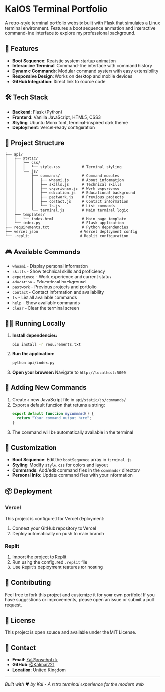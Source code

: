 
# KalOS Terminal Portfolio

A retro-style terminal portfolio website built with Flask that simulates a Linux terminal environment. Features a boot sequence animation and interactive command-line interface to explore my professional background.

## 🚀 Features

- **Boot Sequence**: Realistic system startup animation
- **Interactive Terminal**: Command-line interface with command history
- **Dynamic Commands**: Modular command system with easy extensibility
- **Responsive Design**: Works on desktop and mobile devices
- **GitHub Integration**: Direct link to source code

## 🛠️ Tech Stack

- **Backend**: Flask (Python)
- **Frontend**: Vanilla JavaScript, HTML5, CSS3
- **Styling**: Ubuntu Mono font, terminal-inspired dark theme
- **Deployment**: Vercel-ready configuration

## 📁 Project Structure

```
├── api/
│   ├── static/
│   │   ├── css/
│   │   │   └── style.css          # Terminal styling
│   │   └── js/
│   │       ├── commands/          # Command modules
│   │       │   ├── whoami.js      # About information
│   │       │   ├── skills.js      # Technical skills
│   │       │   ├── experience.js  # Work experience
│   │       │   ├── education.js   # Educational background
│   │       │   ├── pastwork.js    # Previous projects
│   │       │   ├── contact.js     # Contact information
│   │       │   └── ls.js          # List commands
│   │       └── terminal.js        # Main terminal logic
│   ├── templates/
│   │   └── index.html             # Main page template
│   └── index.py                   # Flask application
├── requirements.txt               # Python dependencies
├── vercel.json                   # Vercel deployment config
└── .replit                       # Replit configuration
```

## 🎮 Available Commands

- `whoami` - Display personal information
- `skills` - Show technical skills and proficiency
- `experience` - Work experience and current status
- `education` - Educational background
- `pastwork` - Previous projects and portfolio
- `contact` - Contact information and availability
- `ls` - List all available commands
- `help` - Show available commands
- `clear` - Clear the terminal screen

## 🏃‍♂️ Running Locally

1. **Install dependencies:**
   ```bash
   pip install -r requirements.txt
   ```

2. **Run the application:**
   ```bash
   python api/index.py
   ```

3. **Open your browser:**
   Navigate to `http://localhost:5000`

## 🔧 Adding New Commands

1. Create a new JavaScript file in `api/static/js/commands/`
2. Export a default function that returns a string:
   ```javascript
   export default function mycommand() {
     return "Your command output here";
   }
   ```
3. The command will be automatically available in the terminal

## 🎨 Customization

- **Boot Sequence**: Edit the `bootSequence` array in `terminal.js`
- **Styling**: Modify `style.css` for colors and layout
- **Commands**: Add/edit command files in the `commands/` directory
- **Personal Info**: Update command files with your information

## 📦 Deployment

### Vercel
This project is configured for Vercel deployment:
1. Connect your GitHub repository to Vercel
2. Deploy automatically on push to main branch

### Replit
1. Import the project to Replit
2. Run using the configured `.replit` file
3. Use Replit's deployment features for hosting

## 🤝 Contributing

Feel free to fork this project and customize it for your own portfolio! If you have suggestions or improvements, please open an issue or submit a pull request.

## 📄 License

This project is open source and available under the MIT License.

## 📧 Contact

- **Email**: Kal@roschol.uk
- **GitHub**: [@Kalmai221](https://github.com/Kalmai221)
- **Location**: United Kingdom

---

*Built with ❤️ by Kal - A retro terminal experience for the modern web*
